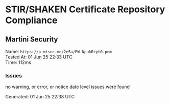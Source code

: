 # STIR/SHAKEN Certificate Repository Compliance

## Martini Security

Name: `https://p.mtsec.me/2e5a/PW-NpukRzyt0.pem`\
Tested At: 01 Jun 25 22:33 UTC\
Time: 112ms

### Issues

no warning, or error, or notice date level issues were found

Generated: 01 Jun 25 22:38 UTC